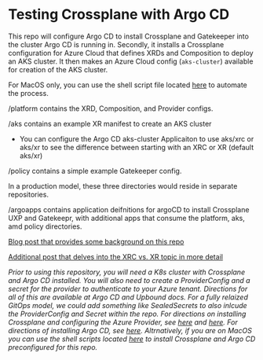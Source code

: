 # Testing Crossplane with Argo CD

This repo will configure Argo CD to install Crossplane and Gatekeeper into the cluster Argo CD is running in. Secondly, it installs a Crossplane configuration for Azure Cloud that defines XRDs and Composition to deploy an AKS cluster. It then makes an Azure Cloud config (`aks-cluster`) available for creation of the AKS cluster.

For MacOS only, you can use the shell script file located [here](https://github.com/natereid72/cp-k8sScripts/blob/main/argo-cp-all-in-one.sh) to automate the process.

/platform contains the XRD, Composition, and Provider configs.

/aks contains an example XR manifest to create an AKS cluster

  * You can configure the Argo CD aks-cluster Applicaiton to use aks/xrc or aks/xr to see the difference between starting with an XRC or XR (default aks/xr)

/policy contains a simple example Gatekeeper config.

In a production model, these three directories would reside in separate repositories.

/argoapps contains application deifnitions for argoCD to install Crossplane UXP and Gatekeepr, with additional apps that consume the platform, aks, amd policy directories.

[Blog post that provides some background on this repo](https://vrelevant.net/crossplane-and-gitops-lets-get-to-the-good-stuff/)

[Additional post that delves into the XRC vs. XR topic in more detail](https://vrelevant.net/crossplane-with-argo-cd-xrc-or-xr/)

_Prior to using this repository, you will need a K8s cluster with Crossplane and Argo CD installed. You will also need to create a ProviderConfig and a secret for the provider to authenticate to your Azure tenant. Directions for all of this are available at Argo CD and Upbound docs. For a fully relaized GitOps model, we could add something like SealedSecrets to also inlcude the ProviderConfig and Secret within the repo. For directions on installing Crossplane and configuring the Azure Provider, see [here](https://crossplane.io/docs/v1.6/reference/install.html#install-crossplane) and [here](https://crossplane.io/docs/v1.6/cloud-providers/azure/azure-provider.html). For directions of installing Argo CD, see [here](https://argo-cd.readthedocs.io/en/stable/getting_started/). Altrnatively, if you are on MacOS you can use the shell scripts located [here](https://github.com/natereid72/cp-k8sScripts) to install Crossplane and Argo CD preconfigured for this repo._

